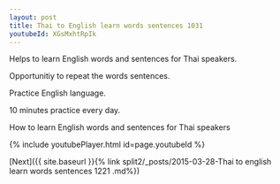 ```yaml
---
layout: post
title: Thai to English learn words sentences 1031 
youtubeId: XGsMxhtRpIk
---
```

 
 
Helps to learn English words and sentences for Thai speakers.

Opportunitiy to repeat the words sentences. 

Practice English language. 
 
10 minutes practice every day. 
 
How to learn English words and sentences for Thai speakers 
 
{% include youtubePlayer.html id=page.youtubeId %}
 
 
[Next]({{ site.baseurl }}{% link  split2/_posts/2015-03-28-Thai to english learn words sentences 1221 .md%})
 
